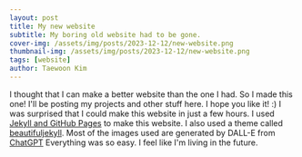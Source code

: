 ```yaml
---
layout: post
title: My new website
subtitle: My boring old website had to be gone.
cover-img: /assets/img/posts/2023-12-12/new-website.png
thumbnail-img: /assets/img/posts/2023-12-12/new-website.png
tags: [website]
author: Taewoon Kim
---
```


I thought that I can make a better website than the one I had. So I made this one! I'll
be posting my projects and other stuff here. I hope you like it! :) I was surprised that
I could make this website in just a few hours. I used [Jekyll and GitHub Pages](https://docs.github.com/en/pages/setting-up-a-github-pages-site-with-jekyll) to make this website. I also used a
theme called [beautifuljekyll](https://beautifuljekyll.com/). Most of the images used
are generated by DALL-E from [ChatGPT](https://chat.openai.com/) Everything was so easy.
I feel like I'm living in the future.
